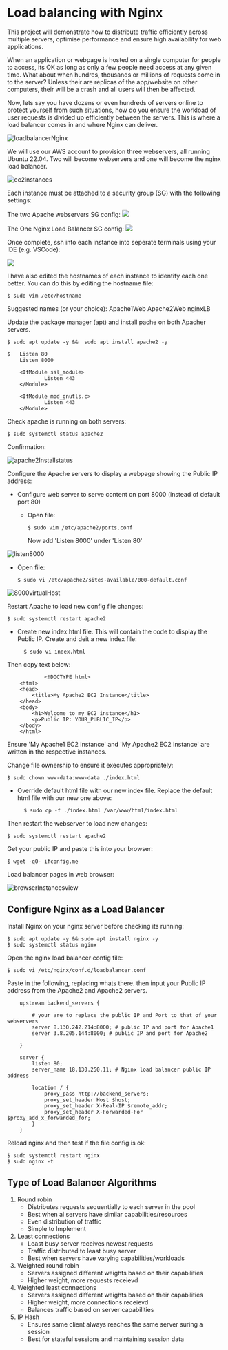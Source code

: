 # Load balancing with Nginx

This project will demonstrate how to distribute traffic efficiently across multiple servers, optimise performance and ensure high availability for web applications. 


When an application or webpage is hosted on a single computer for people to access, its OK as long as only a few people need access at any given time. What about when hundres, thousands or millions of requests come in to the server? Unless their are replicas of the app/website on other computers, their will be a crash and all users will then be affected. 

Now, lets say you have dozens or even hundreds of servers online to protect yourself from such situations, how do you ensure the workload of user requests is divided up efficiently between the servers. This is where a load balancer comes in and where Nginx can deliver. 

![loadbalancerNginx](https://miro.medium.com/v2/resize:fit:1400/format:webp/1*TrNJZqECEj0eVuJDeNKtNQ.png)

We will use our AWS account to provision three webservers, all running Ubuntu 22.04. Two will become webservers and one will become the nginx load balancer.

![ec2instances](https://github.com/naqeebghazi/loadbalancerNginx/blob/main/images/ec2Instances.png?raw=true)

Each instance must be attached to a security group (SG) with the following settings:

The two Apache webservers SG config:
![](https://github.com/naqeebghazi/loadbalancerNginx/blob/main/images/inboundRulesWebservers.png?raw=true)

The One Nginx Load Balancer SG config:
![](https://github.com/naqeebghazi/loadbalancerNginx/blob/main/images/inboundRulesWebservers.png?raw=true)


Once complete, ssh into each instance into seperate terminals using your IDE (e.g. VSCode):

![](https://github.com/naqeebghazi/loadbalancerNginx/blob/main/images/ec2terminals.png?raw=true)

I have also edited the hostnames of each instance to identify each one better. You can do this by editing the hostname file:

    $ sudo vim /etc/hostname

Suggested names (or your choice):
  Apache1Web
  Apache2Web
  nginxLB

Update the package manager (apt) and install pache on both Apacher servers.

    $ sudo apt update -y &&  sudo apt install apache2 -y

    $   Listen 80
        Listen 8000
        
        <IfModule ssl_module>
                Listen 443
        </Module>
        
        <IfModule mod_gnutls.c>
                Listen 443
        </Module>

Check apache is running on both servers:

    $ sudo systemctl status apache2

Confirmation:

![apache2Installstatus](https://github.com/naqeebghazi/loadbalancerNginx/blob/main/images/apache2status.png?raw=true)

Configure the Apache servers to display a webpage showing the Public IP address:
- Configure web server to serve content on port 8000 (instead of default port 80)
  - Open file:
    
        $ sudo vim /etc/apache2/ports.conf
        
      Now add 'Listen 8000' under 'Listen 80'

![listen8000](https://github.com/naqeebghazi/loadbalancerNginx/blob/main/images/listen8000.png?raw=true)

  - Open file:
  
        $ sudo vi /etc/apache2/sites-available/000-default.conf

![8000virtualHost](https://github.com/naqeebghazi/loadbalancerNginx/blob/main/images/8000VirtualHost.png?raw=true)

Restart Apache to load new config file changes:

    $ sudo systemctl restart apache2

- Create new index.html file. This will contain the code to display the Public IP.
  Create and deit a new index file:

        $ sudo vi index.html

Then copy text below:

                <!DOCTYPE html>
        <html>
        <head>
            <title>My Apache2 EC2 Instance</title>
        </head>
        <body>
            <h1>Welcome to my EC2 instance</h1>
            <p>Public IP: YOUR_PUBLIC_IP</p>
        </body>
        </html>

Ensure 'My Apache1 EC2 Instance' and 'My Apache2 EC2 Instance' are written in the respective instances.

Change file ownership to ensure it executes appropriately:

    $ sudo chown www-data:www-data ./index.html

- Override default html file with our new index file.
    Replace the default html file with our new one above:

        $ sudo cp -f ./index.html /var/www/html/index.html

Then restart the webserver to load new changes:

    $ sudo systemctl restart apache2

Get your public IP and paste this into your browser:

    $ wget -qO- ifconfig.me

Load balancer pages in web browser:

![browserInstancesview](https://github.com/naqeebghazi/loadbalancerNginx/blob/main/images/browserinstances.png?raw=true)

## Configure Nginx as a Load Balancer

Install Nginx on your nginx server before checking its running:

    $ sudo apt update -y && sudo apt install nginx -y
    $ sudo systemctl status nginx

Open the nginx load balancer config file:

    $ sudo vi /etc/nginx/conf.d/loadbalancer.conf

Paste in the following, replacing whats there. then input your Public IP address from the Apache2 and Apache2 servers. 

            
        upstream backend_servers {

            # your are to replace the public IP and Port to that of your webservers
            server 8.130.242.214:8000; # public IP and port for Apache1
            server 3.8.205.144:8000; # public IP and port for Apache2

        }

        server {
            listen 80;
            server_name 18.130.250.11; # Nginx load balancer public IP address

            location / {
                proxy_pass http://backend_servers;
                proxy_set_header Host $host;
                proxy_set_header X-Real-IP $remote_addr;
                proxy_set_header X-Forwarded-For $proxy_add_x_forwarded_for;
            }
        }
    
Reload nginx and then test if the file config is ok:

    $ sudo systemctl restart nginx
    $ sudo nginx -t


## Type of Load Balancer Algorithms

1. Round robin
    - Distributes requests sequentially to each server in the pool
    - Best when al servers have similar capabilities/resources
    - Even distribution of traffic
    - Simple to Implement
2. Least connections
    - Least busy server receives newest requests
    - Traffic distributed to least busy server
    - Best when servers have varying capabilities/workloads
3. Weighted round robin
    - Servers assigned different weights based on their capabilities
    - Higher weight, more requests receievd
4. Weighted least connections
    - Servers assigned different weights based on their capabilities
    - Higher weight, more connections receievd
    - Balances traffic based on server capabilities
5. IP Hash
    - Ensures same client always reaches the same server suring a session
    - Best for stateful sessions and maintaining session data

    

